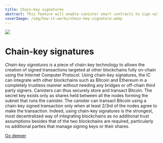 ```yaml
---
title: Chain-key signatures
abstract: This feature will enable canister smart contracts to sign with regard to an ECDSA public key while their host subnet has a threshold shared secret key.
coverImage: /img/how-it-works/chain-key-signature.webp
---
```


![](/img/how-it-works/chain-key-signature.webp)

# Chain-key signatures

*Chain-key signatures* is a piece of chain-key technology to allows the creation of signed transactions targeted at other blockchains fully on-chain using the Internet Computer Protocol.
Using chain-key signatures, the IC can integrate with other blockchains such as Bitcoin and Ethereum in a completely trustless manner without needing any bridges or off-chain third party signers. Canisters can thus securely store and transact Bitcoin. The secret key exists only as shares held between all the nodes forming the subnet that runs the canister. The canister can transact Bitcoin using a chain-key signed transaction only when at least 2/3rd of the nodes agree to make the transaction. Indeed, using chain-key signatures is the strongest, most decentralized way of integrating blockchains as no additional trust assumptions besides that of the two blockchains are required, particularly no additional parties that manage signing keys or their shares. 

[Go deeper](/how-it-works/threshold-ecdsa-signing/)

